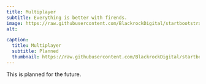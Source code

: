 ```yaml
---
title: Multiplayer
subtitle: Everything is better with firends.
image: https://raw.githubusercontent.com/BlackrockDigital/startbootstrap-agency/master/src/assets/img/portfolio/03-full.jpg
alt: 

caption:
  title: Multiplayer
  subtitle: Planned
  thumbnail: https://raw.githubusercontent.com/BlackrockDigital/startbootstrap-agency/master/src/assets/img/portfolio/03-thumbnail.jpg
---
```

This is planned  for the future.

